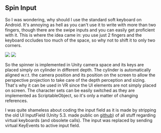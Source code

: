## Spin Input
So I was wondering, why should I use the standard soft keyboard on Android. It's annoying as hell as you can't use it to write with more than two fingers, though there are the swipe inputs and you can easily get proficient with it. This is where the idea came in: you use just 2 fingers and the keyboard occludes too much of the space, so why not to shift it to only two corners.

![](http://janovrom.ddns.net/janovrom/SpinInput/raw/master/Media/Screenshot_2019-06-24-10-39-28.png)
![](http://janovrom.ddns.net/janovrom/SpinInput/raw/master/Media/Screenshot_2019-06-24-10-40-29.png)

So the spinner is implemented in Unity camera space and its keys are placed simply on cylinder in different depth. The cylinder is automatically aligned w.r.t. the camera position and its position on the screen to allow the perspective projection to take care of the depth perception and sizing. That's why it can be used in VR since the UI elements are not simply placed on screen. 
The character sets can be easily switched as they are implemented as ScriptableObject, so it's only a matter of changing references.

I was quite shameless about coding the input field as it is made by stripping the old UI InputField (Unity 5.3. made public on [github](https://github.com/tenpn/unity3d-ui/blob/master/UnityEngine.UI/UI/Core/InputField.cs)) of all stuff regarding virtual keyboards (and obsolete calls). The input was replaced by sending virtual KeyEvents to active input field.